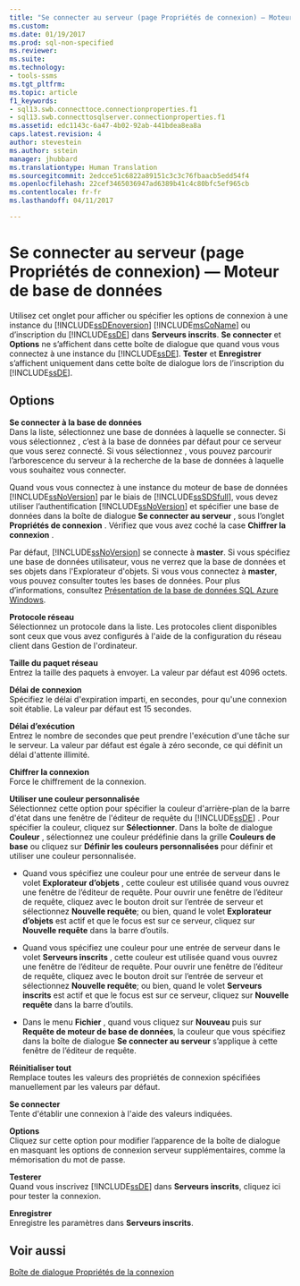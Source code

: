 ```yaml
---
title: "Se connecter au serveur (page Propriétés de connexion) — Moteur de base de données | Microsoft Docs"
ms.custom: 
ms.date: 01/19/2017
ms.prod: sql-non-specified
ms.reviewer: 
ms.suite: 
ms.technology:
- tools-ssms
ms.tgt_pltfrm: 
ms.topic: article
f1_keywords:
- sql13.swb.connecttoce.connectionproperties.f1
- sql13.swb.connecttosqlserver.connectionproperties.f1
ms.assetid: edc1143c-6a47-4b02-92ab-441bdea8ea8a
caps.latest.revision: 4
author: stevestein
ms.author: sstein
manager: jhubbard
ms.translationtype: Human Translation
ms.sourcegitcommit: 2edcce51c6822a89151c3c3c76fbaacb5edd54f4
ms.openlocfilehash: 22cef3465036947ad6389b41c4c80bfc5ef965cb
ms.contentlocale: fr-fr
ms.lasthandoff: 04/11/2017

---
```

# <a name="connect-to-server-connection-properties-page-database-engine"></a>Se connecter au serveur (page Propriétés de connexion) — Moteur de base de données
Utilisez cet onglet pour afficher ou spécifier les options de connexion à une instance du [!INCLUDE[ssDEnoversion](../../includes/ssdenoversion_md.md)] [!INCLUDE[msCoName](../../includes/msconame_md.md)] ou d’inscription du [!INCLUDE[ssDE](../../includes/ssde_md.md)] dans **Serveurs inscrits**. **Se connecter** et **Options** ne s’affichent dans cette boîte de dialogue que quand vous vous connectez à une instance du [!INCLUDE[ssDE](../../includes/ssde_md.md)]. **Tester** et **Enregistrer** s’affichent uniquement dans cette boîte de dialogue lors de l’inscription du [!INCLUDE[ssDE](../../includes/ssde_md.md)].  
  
## <a name="options"></a>Options  
**Se connecter à la base de données**  
Dans la liste, sélectionnez une base de données à laquelle se connecter. Si vous sélectionnez **<default>**, c’est à la base de données par défaut pour ce serveur que vous serez connecté. Si vous sélectionnez **<Browse server>**, vous pouvez parcourir l’arborescence du serveur à la recherche de la base de données à laquelle vous souhaitez vous connecter.  
  
Quand vous vous connectez à une instance du moteur de base de données [!INCLUDE[ssNoVersion](../../includes/ssnoversion_md.md)] par le biais de [!INCLUDE[ssSDSfull](../../includes/sssdsfull_md.md)], vous devez utiliser l’authentification [!INCLUDE[ssNoVersion](../../includes/ssnoversion_md.md)] et spécifier une base de données dans la boîte de dialogue **Se connecter au serveur** , sous l’onglet **Propriétés de connexion** . Vérifiez que vous avez coché la case **Chiffrer la connexion** .  
  
Par défaut, [!INCLUDE[ssNoVersion](../../includes/ssnoversion_md.md)] se connecte à **master**. Si vous spécifiez une base de données utilisateur, vous ne verrez que la base de données et ses objets dans l'Explorateur d'objets. Si vous vous connectez à **master**, vous pouvez consulter toutes les bases de données. Pour plus d’informations, consultez [Présentation de la base de données SQL Azure Windows](http://go.microsoft.com/fwlink/?LinkId=163948).  
  
**Protocole réseau**  
Sélectionnez un protocole dans la liste. Les protocoles client disponibles sont ceux que vous avez configurés à l'aide de la configuration du réseau client dans Gestion de l'ordinateur.  
  
**Taille du paquet réseau**  
Entrez la taille des paquets à envoyer. La valeur par défaut est 4096 octets.  
  
**Délai de connexion**  
Spécifiez le délai d'expiration imparti, en secondes, pour qu'une connexion soit établie. La valeur par défaut est 15 secondes.  
  
**Délai d’exécution**  
Entrez le nombre de secondes que peut prendre l'exécution d'une tâche sur le serveur. La valeur par défaut est égale à zéro seconde, ce qui définit un délai d'attente illimité.  
  
**Chiffrer la connexion**  
Force le chiffrement de la connexion.  
  
**Utiliser une couleur personnalisée**  
Sélectionnez cette option pour spécifier la couleur d'arrière-plan de la barre d'état dans une fenêtre de l'éditeur de requête du [!INCLUDE[ssDE](../../includes/ssde_md.md)] . Pour spécifier la couleur, cliquez sur **Sélectionner**. Dans la boîte de dialogue **Couleur** , sélectionnez une couleur prédéfinie dans la grille **Couleurs de base** ou cliquez sur **Définir les couleurs personnalisées** pour définir et utiliser une couleur personnalisée.  
  
-   Quand vous spécifiez une couleur pour une entrée de serveur dans le volet **Explorateur d’objets** , cette couleur est utilisée quand vous ouvrez une fenêtre de l’éditeur de requête. Pour ouvrir une fenêtre de l’éditeur de requête, cliquez avec le bouton droit sur l’entrée de serveur et sélectionnez **Nouvelle requête**; ou bien, quand le volet **Explorateur d’objets** est actif et que le focus est sur ce serveur, cliquez sur **Nouvelle requête** dans la barre d’outils.  
  
-   Quand vous spécifiez une couleur pour une entrée de serveur dans le volet **Serveurs inscrits** , cette couleur est utilisée quand vous ouvrez une fenêtre de l’éditeur de requête. Pour ouvrir une fenêtre de l’éditeur de requête, cliquez avec le bouton droit sur l’entrée de serveur et sélectionnez **Nouvelle requête**; ou bien, quand le volet **Serveurs inscrits** est actif et que le focus est sur ce serveur, cliquez sur **Nouvelle requête** dans la barre d’outils.  
  
-   Dans le menu **Fichier** , quand vous cliquez sur **Nouveau** puis sur **Requête de moteur de base de données**, la couleur que vous spécifiez dans la boîte de dialogue **Se connecter au serveur** s’applique à cette fenêtre de l’éditeur de requête.  
  
**Réinitialiser tout**  
Remplace toutes les valeurs des propriétés de connexion spécifiées manuellement par les valeurs par défaut.  
  
**Se connecter**  
Tente d'établir une connexion à l'aide des valeurs indiquées.  
  
**Options**  
Cliquez sur cette option pour modifier l’apparence de la boîte de dialogue en masquant les options de connexion serveur supplémentaires, comme la mémorisation du mot de passe.  
  
**Testerer**  
Quand vous inscrivez [!INCLUDE[ssDE](../../includes/ssde_md.md)] dans **Serveurs inscrits**, cliquez ici pour tester la connexion.  
  
**Enregistrer**  
Enregistre les paramètres dans **Serveurs inscrits**.  
  
## <a name="see-also"></a>Voir aussi  
[Boîte de dialogue Propriétés de la connexion](../../ssms/f1-help/connection-properties-dialog-box.md)  
  

